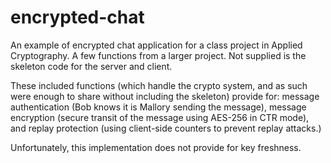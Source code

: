 # encrypted-chat
An example of encrypted chat application for a class project in Applied Cryptography. A few functions from a larger project. Not supplied is the skeleton code for the server and client.

These included functions (which handle the crypto system, and as such were enough to share without including the skeleton) provide for:
    message authentication (Bob knows it is Mallory sending the message), 
    message encryption (secure transit of the message using AES-256 in CTR mode), and 
    replay protection (using client-side counters to prevent replay attacks.) 
    
Unfortunately, this implementation does not provide for key freshness.
